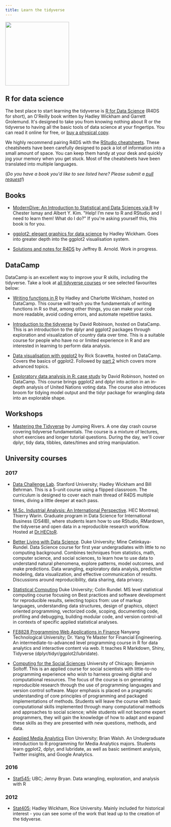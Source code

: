 ```yaml
---
title: Learn the tidyverse
---
```


<a href="http://amzn.to/2aHLAQ1"><img class="bookCover" style="width:200px" src="../images/cover.png" width="80"></a>

<h2 class='noTrickPadding' id='r4ds'>R for data science</h2>

The best place to start learning the tidyverse is [R for Data Science](http://r4ds.had.co.nz) (R4DS for short), an O'Reilly book written by Hadley Wickham and Garrett Grolemund. It's designed to take you from knowing nothing about R or the tidyverse to having all the basic tools of data science at your fingertips. You can read it online for free, or [buy a physical copy](http://amzn.to/2aHLAQ1).

We highly recommend pairing R4DS with the [RStudio cheatsheets](https://www.rstudio.com/resources/cheatsheets/). These cheatsheets have been carefully designed to pack a lot of information into a small amount of space. You can keep them handy at your desk and quickly jog your memory when you get stuck. Most of the cheatsheets have been translated into multiple languages.

(_Do you have a book you'd like to see listed here? Please submit a [pull request](https://github.com/tidyverse/tidyverse.org/edit/master/content/learn.md)!_)

<h2 class='stopFloatBefore' id="books">Books</h2>

* [ModernDive: An Introduction to Statistical and Data Sciences via R](http://moderndive.com/) by
  Chester Ismay and Albert Y. Kim. "Help! I’m new to R and RStudio and I need to learn them! What do I do?" If you're asking yourself this, this book is for you.

* [ggplot2: elegant graphics for data science](http://amzn.to/2tYdTqd) by
  Hadley Wickham. Goes into greater depth into the ggplot2 visualisation
  system.

* [Solutions and notes for R4DS](https://jrnold.github.io/r4ds-exercise-solutions/)
  by Jeffrey B. Arnold. Work in progress.

## DataCamp

DataCamp is an excellent way to improve your R skills, including the tidyverse. Take a look at [all tidyverse courses](https://www.datacamp.com/tidyverse-tutorials?tap_a=5644-dce66f&tap_s=213362-c9f98c) or see selected favourites below:

* [Writing functions in R](https://www.datacamp.com/courses/writing-functions-in-r?tap_a=5644-dce66f&tap_s=213362-c9f98c)
  by Hadley and Charlotte Wickham, hosted on DataCamp. This course will teach you the fundamentals
  of writing functions in R so that, among other things, you can make your code
  more readable, avoid coding errors, and automate repetitive tasks.

* [Introduction to the tidyverse](https://www.datacamp.com/courses/introduction-to-the-tidyverse?tap_a=5644-dce66f&tap_s=213362-c9f98c) by David Robinson, hosted on DataCamp. This is an introduction to the dplyr and ggplot2 packages through exploration and visualization of country data over time. This is a suitable course for people who have no or limited experience in R and are interested in learning to perform data analysis.

* [Data visualisation with ggplot2](https://www.datacamp.com/courses/data-visualization-with-ggplot2-1?tap_a=5644-dce66f&tap_s=213362-c9f98c) by
  Rick Scavetta, hosted on DataCamp. Covers the basics of ggplot2. Followed by [part 2](https://www.datacamp.com/courses/data-visualization-with-ggplot2-2?tap_a=5644-dce66f&tap_s=213362-c9f98c)
  which covers more advanced topics.

* [Exploratory data analysis in R: case study](https://www.datacamp.com/courses/exploratory-data-analysis-in-r-case-study?tap_a=5644-dce66f&tap_s=213362-c9f98c) by David Robinson, hosted on DataCamp. This course brings ggplot2 and dplyr into action in an in-depth analysis of United Nations voting data. The course also introduces broom for tidying model output and the tidyr package for wrangling data into an explorable shape.

## Workshops

  * [Mastering the Tidyverse](https://www.jumpingrivers.com/courses/22_r-tidyverse) by Jumping Rivers. A one day crash course covering tidyverse fundamentals. The course is a mixture of lectures, short exercises and longer tutorial questions. During the day, we'll cover dplyr, tidy data, tibbles, dates/times and string manipulation.

## University courses

### 2017

* [Data Challenge Lab](https://dcl-2017-04.github.io/curriculum/upcoming.html).
  Stanford University; Hadley Wickham and Bill Behrman. This is a 5-unit
  course using a flipped classroom. The curriculum is designed to cover
  each main thread of R4DS multiple times, diving a little deeper at
  each pass.

* [M.Sc. Industrial Analysis: An International Perspective](https://www.drhector.org/course/m-sc-industrial-analysis-an-international-perspective/). HEC Montreal; Thierry Warin. Graduate program in Data Science for International Business (DS4IB), where students learn how to use RStudio, RMardown, the tidyverse and open data in a reproducible research workflow. Hosted at [Dr.HECtoR](http://drhector.org).

* [Better Living with Data Science](http://www2.stat.duke.edu/courses/Fall17/sta112.01/).
  Duke University; Mine Cetinkaya-Rundel. Data Science course for first year undergradiates
  with little to no computing background. Combines techniques from statistics, math, computer
  science, and social sciences, to learn how to use data to understand natural phenomena,
  explore patterns, model outcomes, and make predictions. Data wrangling, exploratory data
  analysis, predictive modeling, data visualization, and effective communication of results.
  Discussions around reproducibility, data sharing, data privacy.

* [Statistical Computing](http://www2.stat.duke.edu/~cr173/Sta523_Fa17/) Duke University;
  Colin Rundel. MS level statistical computing course focusing on Best practices and software
  development for reproducible results, selecting topics from: use of markup languages,
  understanding data structures, design of graphics, object oriented programming,
  vectorized code, scoping, documenting code, profiling and debugging, building modular
  code, and version control-all in contexts of specific applied statistical analyses.

* [FE8828 Programming Web Applications in Finance](http://www.nbs.ntu.edu.sg/Programmes/Graduate/MScFE/Documents/Website%20MFE%20Course%20Details_2017.pdf) Nanyang Technological University; Dr. Yang Ye
  Master for Financial Engineering. An intermediate-to-advanced level programming course in R for data analytics
  and interactive content via web. It teaches R Markdown, Shiny, Tidyverse (dplyr/tidyr/ggplot2/lubridate).

* [Computing for the Social Sciences](http://cfss.uchicago.edu/) University of Chicago; Benjamin Soltoff. This is an applied course for social scientists with little-to-no programming experience who wish to harness growing digital and computational resources. The focus of the course is on generating reproducible research through the use of programming languages and version control software. Major emphasis is placed on a pragmatic understanding of core principles of programming and packaged implementations of methods. Students will leave the course with basic computational skills implemented through many computational methods and approaches to social science; while students will not become expert programmers, they will gain the knowledge of how to adapt and expand these skills as they are presented with new questions, methods, and data.

* [Applied Media Analytics](https://www.elon.edu/u/academics/communications/academics/media-analytics-major/) Elon University; Brian Walsh. An Undergraduate introduction to R programming for Media Analytics majors. Students learn ggplot2, dplyr, and lubridate, as well as basic sentiment analysis, Twitter insights, and Google Analytics.

### 2016

* [Stat545](http://stat545.com); UBC; Jenny Bryan. Data wrangling,
  exploration, and analysis with R

### 2012

* [Stat405](http://stat405.had.co.nz); Hadley Wickham, Rice University.
  Mainly included for historical interest - you can see some of the work
  that lead up to the creation of the tidyverse.
